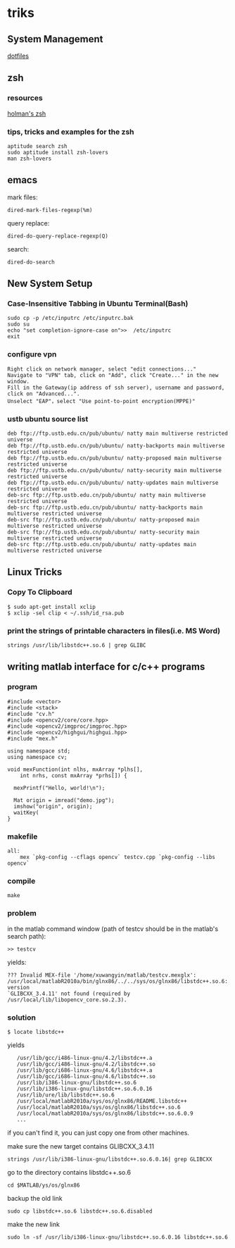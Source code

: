 triks
=====
## System Management
[dotfiles](http://dotfiles.github.com/)
## zsh
### resources
[holman's zsh](https://github.com/holman/dotfiles)
### tips, tricks and examples for the zsh
    aptitude search zsh
    sudo aptitude install zsh-lovers
    man zsh-lovers
## emacs
mark files:
    
    dired-mark-files-regexp(%m)
query replace:

    dired-do-query-replace-regexp(Q)
search:

    dired-do-search
## New System Setup
### Case-Insensitive Tabbing in Ubuntu Terminal(Bash)
    sudo cp -p /etc/inputrc /etc/inputrc.bak
    sudo su
    echo "set completion-ignore-case on">>  /etc/inputrc
    exit
    
### configure vpn
    Right click on network manager, select "edit connections..."
    Navigate to "VPN" tab, click on "Add", click "Create..." in the new window.
    Fill in the Gateway(ip address of ssh server), username and password, click on "Advanced...".
    Unselect "EAP"，select "Use point-to-point encryption(MPPE)"

### ustb ubuntu source list
    deb ftp://ftp.ustb.edu.cn/pub/ubuntu/ natty main multiverse restricted universe
    deb ftp://ftp.ustb.edu.cn/pub/ubuntu/ natty-backports main multiverse restricted universe
    deb ftp://ftp.ustb.edu.cn/pub/ubuntu/ natty-proposed main multiverse restricted universe
    deb ftp://ftp.ustb.edu.cn/pub/ubuntu/ natty-security main multiverse restricted universe
    deb ftp://ftp.ustb.edu.cn/pub/ubuntu/ natty-updates main multiverse restricted universe
    deb-src ftp://ftp.ustb.edu.cn/pub/ubuntu/ natty main multiverse restricted universe
    deb-src ftp://ftp.ustb.edu.cn/pub/ubuntu/ natty-backports main multiverse restricted universe
    deb-src ftp://ftp.ustb.edu.cn/pub/ubuntu/ natty-proposed main multiverse restricted universe
    deb-src ftp://ftp.ustb.edu.cn/pub/ubuntu/ natty-security main multiverse restricted universe
    deb-src ftp://ftp.ustb.edu.cn/pub/ubuntu/ natty-updates main multiverse restricted universe

## Linux Tricks
### Copy To Clipboard
    $ sudo apt-get install xclip
    $ xclip -sel clip < ~/.ssh/id_rsa.pub
### print the strings of printable characters in files(i.e. MS Word)
    strings /usr/lib/libstdc++.so.6 | grep GLIBC

## writing matlab interface for c/c++ programs
### program
    #include <vector>
    #include <stack>
    #include "cv.h"
    #include <opencv2/core/core.hpp>
    #include <opencv2/imgproc/imgproc.hpp>
    #include <opencv2/highgui/highgui.hpp>
    #include "mex.h"
    
    using namespace std;
    using namespace cv;
    
    void mexFunction(int nlhs, mxArray *plhs[],
        int nrhs, const mxArray *prhs[]) {
        
      mexPrintf("Hello, world!\n");
    
      Mat origin = imread("demo.jpg");
      imshow("origin", origin);
      waitKey(
    } 
### makefile
    all:
        mex `pkg-config --cflags opencv` testcv.cpp `pkg-config --libs opencv`
### compile
    make
### problem
in the matlab command window (path of testcv should be in the matlab's search path):

    >> testcv

yields: 

    ??? Invalid MEX-file '/home/xuwangyin/matlab/testcv.mexglx': /usr/local/matlabR2010a/bin/glnx86/../../sys/os/glnx86/libstdc++.so.6: version
    `GLIBCXX_3.4.11' not found (required by /usr/local/lib/libopencv_core.so.2.3).

### solution
    $ locate libstdc++
    
yields

       /usr/lib/gcc/i486-linux-gnu/4.2/libstdc++.a
       /usr/lib/gcc/i486-linux-gnu/4.2/libstdc++.so
       /usr/lib/gcc/i686-linux-gnu/4.6/libstdc++.a
       /usr/lib/gcc/i686-linux-gnu/4.6/libstdc++.so
       /usr/lib/i386-linux-gnu/libstdc++.so.6
       /usr/lib/i386-linux-gnu/libstdc++.so.6.0.16
       /usr/lib/ure/lib/libstdc++.so.6
       /usr/local/matlabR2010a/sys/os/glnx86/README.libstdc++
       /usr/local/matlabR2010a/sys/os/glnx86/libstdc++.so.6
       /usr/local/matlabR2010a/sys/os/glnx86/libstdc++.so.6.0.9
       ...
       
if you can't find it, you can just copy one from other machines.  

make sure the new target contains GLIBCXX_3.4.11

    strings /usr/lib/i386-linux-gnu/libstdc++.so.6.0.16| grep GLIBCXX
    
go to the directory contains libstdc++.so.6

    cd $MATLAB/ys/os/glnx86
    
backup the old link

    sudo cp libstdc++.so.6 libstdc++.so.6.disabled
    
make the new link

    sudo ln -sf /usr/lib/i386-linux-gnu/libstdc++.so.6.0.16 libstdc++.so.6
